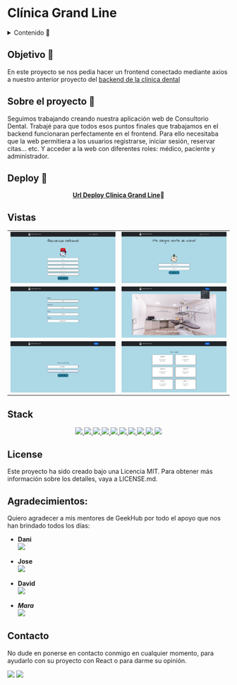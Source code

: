 # Clínica Grand Line 

<details>
  <summary>Contenido 📝</summary>
  <ol>
    <li><a href="#objetivo-🎯">Objetivo</a></li>
    <li><a href="#sobre-el-proyecto-🔎">Sobre el proyecto</a></li>
    <li><a href="#deploy-🚀">Deploy</a></li>
    <li><a href="#stack">Stack</a></li>
    <li><a href="#vistas">Vistas</a></li>
    <li><a href="#licencia">License</a></li>
    <li><a href="#agradecimientos">Agradecimientos</a></li>
    <li><a href="#contacto">Contacto</a></li>
  </ol>
</details>

## Objetivo 🎯
En este proyecto se nos pedia hacer un frontend conectado mediante axios a nuestro anterior proyecto del <a href="https://github.com/Marcos1326/Backend-Clinica-Dental">backend de la clinica dental</a>

## Sobre el proyecto 🔎
Seguimos trabajando creando nuestra aplicación web de Consultorio Dental. Trabajé para que todos esos puntos finales que trabajamos en el backend funcionaran perfectamente en el frontend. Para ello necesitaba que la web permitiera a los usuarios registrarse, iniciar sesión, reservar citas... etc. Y acceder a la web con diferentes roles: médico, paciente y administrador.
  
## Deploy 🚀
<div align="center">
    <a href="https://clinica.d8nnbcil63dk6.amplifyapp.com/"><strong>Url Deploy Clinica Grand Line</strong></a>🚀
</div>

## Vistas
<table>
    <tr>
        <td>
            <img src="./src/img/RegistroClinica.png">
        </td>
        <td>
            <img src="./src/img/LoginClinica.png">
        </td>
    </tr>
    <tr>
        <td>
            <img src="./src/img/perfil.png">
        </td>
        <td>
            <img src="./src/img/cperfil1.png">
        </td>
    </tr>
    <tr>
        <td>
            <img src="./src/img/crearcita.png">
        </td>
        <td>
            <img src="./src/img/citas.png">
        </td>
    </tr>
</table>

## Stack
<div align="center">
<a href="https://www.reactjs.com/">
    <img src= "https://img.shields.io/badge/React-20232A?style=for-the-badge&logo=react&logoColor=61DAFB"/>
</a>
<a href="https://developer.mozilla.org/es/docs/Web/JavaScript">
    <img src= "https://img.shields.io/badge/javascript-EFD81D?style=for-the-badge&logo=javascript&logoColor=black"/>
</a>
<a href="https://railway.com/">
    <img src= "https://img.shields.io/badge/railway-%23000000.svg?style=for-the-badge&logo=railway&logoColor=white"/>
</a>
<a href="https://developer.mozilla.org/es/docs/Web/CSS">
    <img src= "https://img.shields.io/badge/css-1D7CF2?style=for-the-badge&logo=css3&logoColor=white"/>
</a>
<a href="https://www.w3schools.com/html/">
    <img src= "https://img.shields.io/badge/html5-1D0CF2?style=for-the-badge&logo=html5&logoColor=white"/>
</a>
<a href="https://react-bootstrap.github.io/">
    <img src= "https://img.shields.io/badge/react bootstrap-F54D50?style=for-the-badge&logo=bootstrap&logoColor=white"/>
</a>
<a href="https://git-scm.com/">
    <img src= "https://img.shields.io/badge/git-F54D27?style=for-the-badge&logo=git&logoColor=white"/>
</a>
<a href="https://nodejs.org/en">
    <img src= "https://img.shields.io/badge/node.JS-68a063?style=for-the-badge&logo=node.js&logoColor=white"/>
</a>
<a href="https://img.shields.io/badge/express.JS-F54D50?style=for-the-badge&logo=express.js&logoColor=white">
    <img src= "https://img.shields.io/badge/express.JS-808080?style=for-the-badge&logo=express&logoColor=white"/>
</a>
<a href="https://img.shields.io/badge/npm-F54D50?style=for-the-badge&logo=npm.js&logoColor=white">
    <img src= "https://img.shields.io/badge/npm-CC3534?style=for-the-badge&logo=npm&logoColor=white"/>
</a>
</div>

## License
Este proyecto ha sido creado bajo una Licencia MIT. Para obtener más información sobre los detalles, vaya a LICENSE.md.

## Agradecimientos:

Quiero agradecer a mis mentores de GeekHub por todo el apoyo que nos han brindado todos los días:
- **Dani**  
<a href="https://github.com/Dave86dev" target="_blank"><img src="https://img.shields.io/badge/github-24292F?style=for-the-badge&logo=github&logoColor=white" target="_blank"></a> 

- **Jose**  
<a href="https://github.com/JoseMarin" target="_blank"><img src="https://img.shields.io/badge/github-24292F?style=for-the-badge&logo=github&logoColor=white" target="_blank"></a> 

- **David**  
<a href="https://www.github.com/userGithub/" target="_blank"><img src="https://img.shields.io/badge/github-24292F?style=for-the-badge&logo=github&logoColor=red" target="_blank"></a>

- ***Mara***  
<a href="https://github.com/MaraScampini" target="_blank"><img src="https://img.shields.io/badge/github-24292F?style=for-the-badge&logo=github&logoColor=green" target="_blank"></a> 

## Contacto

No dude en ponerse en contacto conmigo en cualquier momento, para ayudarlo con su proyecto con React o para darme su opinión.

<a href = "https://github.com/Marcos1326"><img src="https://img.shields.io/badge/github-24292F?style=for-the-badge&logo=github&logoColor=green" target="_blank"></a>
<a href="https://www.linkedin.com/in/marcosgarridofsd/" target="_blank"><img src="https://img.shields.io/badge/-LinkedIn-%230077B5?style=for-the-badge&logo=linkedin&logoColor=white" target="_blank"></a> 
</p>